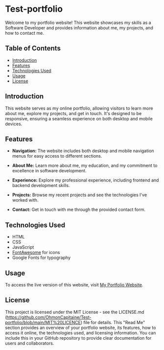 # Test-portfolio

Welcome to my portfolio website! This website showcases my skills as a Software Developer and provides information about me, my projects, and how to contact me.

## Table of Contents
- [Introduction](#introduction)
- [Features](#features)
- [Technologies Used](#technologies-used)
- [Usage](#usage)
- [License](#license)

## Introduction

This website serves as my online portfolio, allowing visitors to learn more about me, explore my projects, and get in touch. It's designed to be responsive, ensuring a seamless experience on both desktop and mobile devices.

## Features

- **Navigation:** The website includes both desktop and mobile navigation menus for easy access to different sections.

- **About Me:** Learn more about me, my education, and my commitment to excellence in software development.

- **Experience:** Explore my professional experience, including frontend and backend development skills.

- **Projects:** Browse my recent projects and see the technologies I've worked with.

- **Contact:** Get in touch with me through the provided contact form.



## Technologies Used

- HTML
- CSS
- JavaScript
- [FontAwesome](https://fontawesome.com/) for icons
- Google Fonts for typography

## Usage

To access the live version of this website, visit [My Portfolio Website](https://ohmoncapitaine.github.io/Test-portfolio/).

## License

This project is licensed under the MIT License - see the LICENSE.md (https://github.com/OhmonCapitaine/Test-portfolio/blob/main/MIT%20LICENCE) file for details.
This "Read Me" section provides an overview of your portfolio website, its features, how to access it online, the technologies used, and licensing information. You can include this in your GitHub repository to provide clear documentation for users and collaborators.




